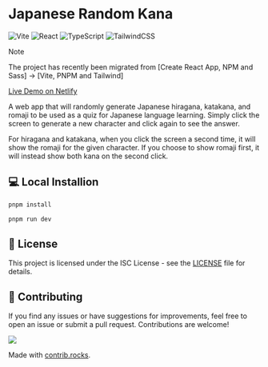 # Japanese Random Kana

![Vite](https://img.shields.io/badge/vite-%23646CFF.svg?style=for-the-badge&logo=vite&logoColor=white)
![React](https://img.shields.io/badge/react-%2320232a.svg?style=for-the-badge&logo=react&logoColor=%2361DAFB)
![TypeScript](https://img.shields.io/badge/typescript-%23007ACC.svg?style=for-the-badge&logo=typescript&logoColor=white)
![TailwindCSS](https://img.shields.io/badge/tailwindcss-%2338B2AC.svg?style=for-the-badge&logo=tailwind-css&logoColor=white)

> [!NOTE]
> The project has recently been migrated from [Create React App, NPM and Sass] -> [Vite, PNPM and Tailwind]

[Live Demo on Netlify](https://japanese-random-kana.netlify.app/)

A web app that will randomly generate Japanese hiragana, katakana, and romaji to be used as a quiz for Japanese language learning. Simply click the screen to generate a new character and click again to see the answer.

For hiragana and katakana, when you click the screen a second time, it will show the romaji for the given character. If you choose to show romaji first, it will instead show both kana on the second click.

## 💻 Local Installion

```bash
pnpm install
```

```bash
pnpm run dev
```

## 📄 License

This project is licensed under the ISC License - see the [LICENSE](/LICENSE) file for details.

## 🤝 Contributing

If you find any issues or have suggestions for improvements, feel free to open an issue or submit a pull request. Contributions are welcome!

<a href="https://github.com/michaelfarquhar/japanese-random-kana/graphs/contributors">
  <img src="https://contrib.rocks/image?repo=michaelfarquhar/japanese-random-kana" />
</a>

Made with [contrib.rocks](https://contrib.rocks).
